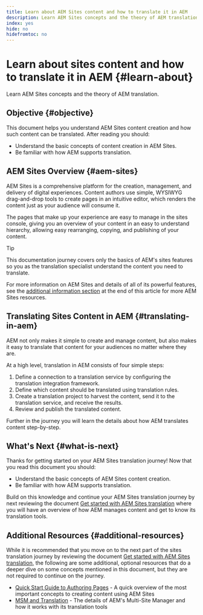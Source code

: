 ```yaml
---
title: Learn about AEM Sites content and how to translate it in AEM
description: Learn AEM Sites concepts and the theory of AEM translation.
index: yes
hide: no
hidefromtoc: no
---
```


# Learn about sites content and how to translate it in AEM {#learn-about}

Learn AEM Sites concepts and the theory of AEM translation.

## Objective {#objective}

This document helps you understand AEM Sites content creation and how such content can be translated. After reading you should:

* Understand the basic concepts of content creation in AEM Sites.
* Be familiar with how AEM supports translation.

## AEM Sites Overview {#aem-sites}

AEM Sites is a comprehensive platform for the creation, management, and delivery of digital experiences. Content authors use simple, WYSIWYG drag-and-drop tools to create pages in an intuitive editor, which renders the content just as your audience will consume it.

The pages that make up your experience are easy to manage in the sites console, giving you an overview of your content in an easy to understand hierarchy, allowing easy rearranging, copying, and publishing of your content.

>[!TIP]
>
>This documentation journey covers only the basics of AEM's sites features so you as the translation specialist understand the content you need to translate.
>
>For more information on AEM Sites and details of all of its powerful features, see the [additional information section](#additional-information) at the end of this article for more AEM Sites resources.

## Translating Sites Content in AEM {#translating-in-aem}

AEM not only makes it simple to create and manage content, but also makes it easy to translate that content for your audiences no matter where they are.

At a high level, translation in AEM consists of four simple steps:

1. Define a connection to a translation service by configuring the translation integration framework.
1. Define which content should be translated using translation rules.
1. Create a translation project to harvest the content, send it to the translation service, and receive the results.
1. Review and publish the translated content.


Further in the journey you will learn the details about how AEM translates content step-by-step.

## What's Next {#what-is-next}

Thanks for getting started on your AEM Sites translation journey! Now that you read this document you should:

* Understand the basic concepts of AEM Sites content creation.
* Be familiar with how AEM supports translation.

Build on this knowledge and continue your AEM Sites translation journey by next reviewing the document [Get started with AEM Sites translation](getting-started.md) where you will have an overview of how AEM manages content and get to know its translation tools.

## Additional Resources {#additional-resources}

While it is recommended that you move on to the next part of the sites translation journey by reviewing the document [Get started with AEM Sites translation,](getting-started.md) the following are some additional, optional resources that do a deeper dive on some concepts mentioned in this document, but they are not required to continue on the journey.

* [Quick Start Guide to Authoring Pages](/help/sites-cloud/authoring/getting-started/quick-start.md) - A quick overview of the most important concepts to creating content using AEM Sites
* [MSM and Translation](/help/sites-cloud/administering/msm-and-translation.md) - The details of AEM's Multi-Site Manager and how it works with its translation tools
